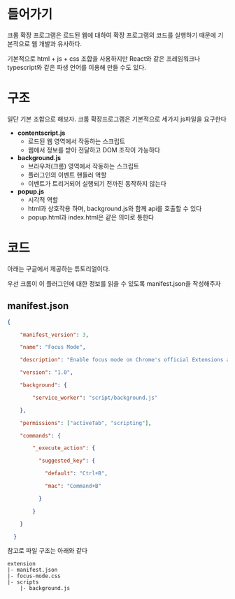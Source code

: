 

# 들어가기
크롬 확장 프로그램은 로드된 웹에 대하여 확장 프로그램의 코드를 실행하기 때문에 기본적으로 웹 개발과 유사하다.

기본적으로 html + js + css 조합을 사용하지만 React와 같은 프레임워크나 typescript와 같은 파생 언어를  이용해 만들 수도 있다.

# 구조
일단 기본 조합으로 해보자.
크롬 확장프로그램은 기본적으로 세가지 js파일을 요구한다

- **contentscript.js**
	- 로드된 웹 영역에서 작동하는 스크립트
	- 웹에서 정보를 받아 전달하고 DOM 조작이 가능하다
- **background.js**
	- 브라우저(크롬) 영역에서 작동하는 스크립트
	- 플러그인의 이벤트 핸들러 역할
	- 이벤트가 트리거되어 실행되기 전까진 동작하지 않는다
- **popup.js**
	- 시각적 역할
	- html과 상호작용 하며, background.js와 함께 api를 호출할 수 있다
	- popup.html과 index.html은 같은 의미로 통한다

# 코드
아래는 구글에서 제공하는 튜토리얼이다.

우선 크롬이 이 플러그인에 대한 정보를 읽을 수 있도록 manifest.json을 작성해주자

## manifest.json
```json
{

    "manifest_version": 3,

    "name": "Focus Mode",

    "description": "Enable focus mode on Chrome's official Extensions and Chrome Web Store documentation.",

    "version": "1.0",

    "background": {

        "service_worker": "script/background.js"

    },

    "permissions": ["activeTab", "scripting"],

    "commands": {

        "_execute_action": {

          "suggested_key": {

            "default": "Ctrl+B",

            "mac": "Command+B"

          }

        }

    }

  }
```

참고로 파일 구조는 아래와 같다

```
extension
|- manifest.json
|- focus-mode.css
|- scripts
	|- background.js
```
